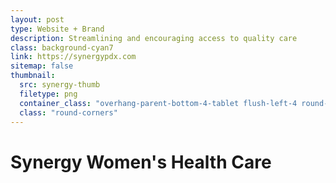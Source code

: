 ```yaml
---
layout: post
type: Website + Brand
description: Streamlining and encouraging access to quality care
class: background-cyan7
link: https://synergypdx.com
sitemap: false
thumbnail:
  src: synergy-thumb
  filetype: png
  container_class: "overhang-parent-bottom-4-tablet flush-left-4 round-corners shadow-weak"
  class: "round-corners"
---
```


# Synergy Women's Health Care